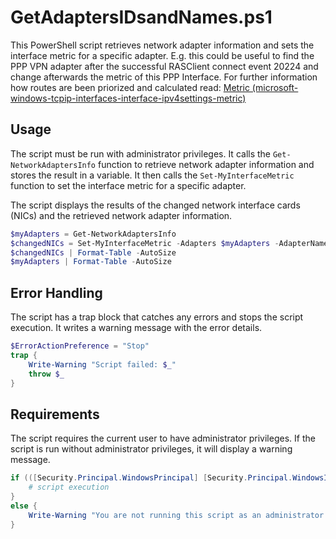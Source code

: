 # GetAdaptersIDsandNames.ps1

This PowerShell script retrieves network adapter information and sets the interface metric for a specific adapter. E.g. this could be useful to find the PPP VPN adapter after the successful RASClient connect event 20224 and change afterwards the metric of this PPP Interface. For further information how routes are been priorized and calculated read: [Metric (microsoft-windows-tcpip-interfaces-interface-ipv4settings-metric)](https://learn.microsoft.com/en-us/windows-hardware/customize/desktop/unattend/microsoft-windows-tcpip-interfaces-interface-ipv4settings-metric)

## Usage

The script must be run with administrator privileges. It calls the `Get-NetworkAdaptersInfo` function to retrieve network adapter information and stores the result in a variable. It then calls the `Set-MyInterfaceMetric` function to set the interface metric for a specific adapter.

The script displays the results of the changed network interface cards (NICs) and the retrieved network adapter information.

```powershell
$myAdapters = Get-NetworkAdaptersInfo
$changedNICs = Set-MyInterfaceMetric -Adapters $myAdapters -AdapterName "My-VPNUserTunnel" -AdapterType Ppp -AddressFamily IPv4 -InterfaceMetric 1 
$changedNICs | Format-Table -AutoSize
$myAdapters | Format-Table -AutoSize
```

## Error Handling
The script has a trap block that catches any errors and stops the script execution. It writes a warning message with the error details.

```powershell
$ErrorActionPreference = "Stop"
trap {
    Write-Warning "Script failed: $_"
    throw $_
}
```
## Requirements
The script requires the current user to have administrator privileges. If the script is run without administrator privileges, it will display a warning message.
```powershell
if (([Security.Principal.WindowsPrincipal] [Security.Principal.WindowsIdentity]::GetCurrent()).IsInRole([Security.Principal.WindowsBuiltInRole] "Administrator")) {
    # script execution
}
else {
    Write-Warning "You are not running this script as an administrator."
}
```
